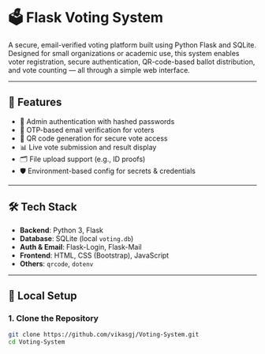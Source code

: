 # 🗳️ Flask Voting System

A secure, email-verified voting platform built using Python Flask and SQLite. Designed for small organizations or academic use, this system enables voter registration, secure authentication, QR-code-based ballot distribution, and vote counting — all through a simple web interface.

---

## 🚀 Features

- 🔐 Admin authentication with hashed passwords
- 📧 OTP-based email verification for voters
- 🧾 QR code generation for secure vote access
- 📊 Live vote submission and result display
- 🗂 File upload support (e.g., ID proofs)
- 🛡️ Environment-based config for secrets & credentials

---

## 🛠️ Tech Stack

- **Backend**: Python 3, Flask
- **Database**: SQLite (local `voting.db`)
- **Auth & Email**: Flask-Login, Flask-Mail
- **Frontend**: HTML, CSS (Bootstrap), JavaScript
- **Others**: `qrcode`, `dotenv`

---

## 🧪 Local Setup

### 1. Clone the Repository

```bash
git clone https://github.com/vikasgj/Voting-System.git
cd Voting-System
